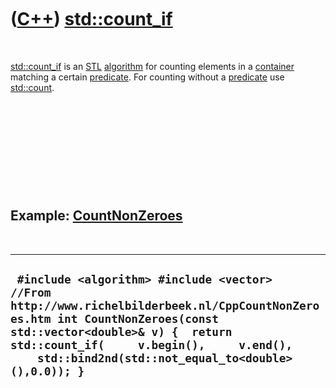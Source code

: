 



 

 

 

 

 

([C++](Cpp.md)) [std::count\_if](CppCount_if.md)
==================================================

 

[std::count\_if](CppCount_if.md) is an [STL](CppStl.md)
[algorithm](CppAlgorithm.md) for counting elements in a
[container](CppContainer.md) matching a certain
[predicate](CppPredicate.md). For counting without a
[predicate](CppPredicate.md) use [std::count](CppCount.md).

 

 

 

 

 

Example: [CountNonZeroes](CppCountNonZeroes.md)
------------------------------------------------

 

  --------------------------------------------------------------------------------------------------------------------------------------------------------------------------------------------------------------------------------------------------------------------
  ` #include <algorithm> #include <vector>  //From http://www.richelbilderbeek.nl/CppCountNonZeroes.htm int CountNonZeroes(const std::vector<double>& v) {  return std::count_if(     v.begin(),     v.end(),     std::bind2nd(std::not_equal_to<double>(),0.0)); }`
  --------------------------------------------------------------------------------------------------------------------------------------------------------------------------------------------------------------------------------------------------------------------

 

 

 

 

 





 



